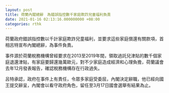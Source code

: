 ```yaml
---
layout: post
title: 荷蘭內閣總辭　為錯誤指控數千家庭欺詐兒童福利負責
date: 2021-01-16 02:13:16.000000000 +08:00
categories: rthk
---
```


荷蘭政府錯誤指控數以千計家庭欺詐兒童福利，並要求這些家庭償還有關款項，首相呂特宣布內閣總辭，為事件負責。

事件源於荷蘭稅務機構曾經要求在2013至2019年間，領取過託兒津貼的數千個家庭退還津貼，有家庭要歸還幾萬歐元，對不少家庭造成經濟和心理負擔，荷蘭議會去年12月發表報告，確認稅務機構存在行政過失。

呂特承認，政府在事件上有責任，令眾多家庭受委屈，內閣決定辭職，他已經向國王提交辭呈，內閣會以看守政府角色，留任至3月17日國會選舉有結果為止。
